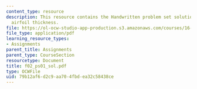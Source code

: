 ```yaml
---
content_type: resource
description: This resource contains the Handwritten problem set solution based on
  airfoil thickness.
file: https://ol-ocw-studio-app-production.s3.amazonaws.com/courses/16-01-unified-engineering-i-ii-iii-iv-fall-2005-spring-2006/79b12af6d2c9aa704fbdea32c58438ce_f02_ps01_sol.pdf
file_type: application/pdf
learning_resource_types:
- Assignments
parent_title: Assignments
parent_type: CourseSection
resourcetype: Document
title: f02_ps01_sol.pdf
type: OCWFile
uid: 79b12af6-d2c9-aa70-4fbd-ea32c58438ce
---
```

